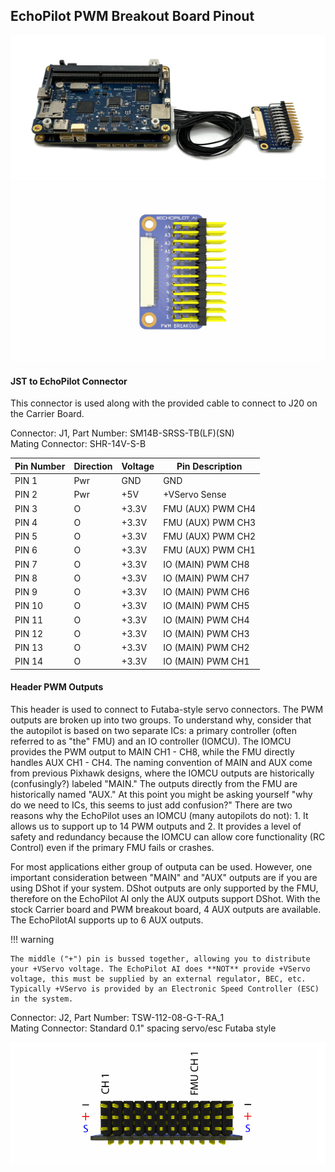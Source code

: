 ## EchoPilot PWM Breakout Board Pinout

![PWM Breakout](assets/echopilot_ai_6.png)
![PWM Breakout Board](assets/echopilot_pwm_breakout.JPG)

#### JST to EchoPilot Connector
This connector is used along with the provided cable to connect to J20 on the Carrier Board.

Connector: J1, Part Number: SM14B-SRSS-TB(LF)(SN)  
Mating Connector: SHR-14V-S-B

Pin Number   | Direction     | Voltage       | Pin Description
------------ | ------------- | ------------  | ------------
PIN 1        | Pwr            | GND          | GND
PIN 2        | Pwr            | +5V          | +VServo Sense
PIN 3        | O            | +3.3V          | FMU (AUX) PWM CH4
PIN 4        | O            | +3.3V         | FMU (AUX) PWM CH3
PIN 5        | O            | +3.3V          | FMU (AUX) PWM CH2
PIN 6        | O           | +3.3V          | FMU (AUX) PWM CH1
PIN 7        | O            | +3.3V           | IO (MAIN) PWM CH8
PIN 8        | O            | +3.3V          | IO (MAIN) PWM CH7
PIN 9         | O            | +3.3V          | IO (MAIN) PWM CH6
PIN 10        | O            | +3.3V         | IO (MAIN) PWM CH5
PIN 11        | O            | +3.3V          | IO (MAIN) PWM CH4
PIN 12        | O           | +3.3V          | IO (MAIN) PWM CH3
PIN 13        | O            | +3.3V           | IO (MAIN) PWM CH2
PIN 14        | O            | +3.3V          | IO (MAIN) PWM CH1

#### Header PWM Outputs
This header is used to connect to Futaba-style servo connectors. The PWM outputs are broken up into two groups. To understand why, consider that the autopilot is based on two separate ICs: a primary controller (often referred to as "the" FMU) and an IO controller (IOMCU). The IOMCU provides the PWM output to MAIN CH1 - CH8, while the FMU directly handles AUX CH1 - CH4. The naming convention of MAIN and AUX come from previous Pixhawk designs, where the IOMCU outputs are historically (confusingly?) labeled "MAIN." The outputs directly from the FMU are historically named "AUX." At this point you might be asking yourself "why do we need to ICs, this seems to just add confusion?" There are two reasons why the EchoPilot uses an IOMCU (many autopilots do not): 1. It allows us to support up to 14 PWM outputs and 2. It provides a level of safety and redundancy because the IOMCU can allow core functionality (RC Control) even if the primary FMU fails or crashes. 

For most applications either group of outputa can be used. However, one important consideration between "MAIN" and "AUX" outputs are if you are using DShot if your system. DShot outputs are only supported by the FMU, therefore on the EchoPilot AI only the AUX outputs support DShot. With the stock Carrier board and PWM breakout board, 4 AUX outputs are available. The EchoPilotAI supports up to 6 AUX outputs.

!!! warning

    The middle ("+") pin is bussed together, allowing you to distribute your +VServo voltage. The EchoPilot AI does **NOT** provide +VServo voltage, this must be supplied by an external regulator, BEC, etc. Typically +VServo is provided by an Electronic Speed Controller (ESC) in the system.


Connector: J2, Part Number: TSW-112-08-G-T-RA_1  
Mating Connector: Standard 0.1" spacing servo/esc Futaba style

![PWM Breakout End View](assets/echopilot_pwm_endview.png)
